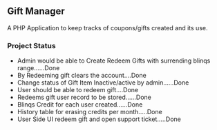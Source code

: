 ## Gift Manager ##
A PHP Application to keep tracks of coupons/gifts created and its use.

### Project Status ###
- Admin would be able to Create Redeem Gifts with surrending blinqs range......Done
- By Redeeming gift clears the account....Done
- Change status of Gift Item Inactive/active by admin......Done
- User should be able to redeem gift....Done
- Redeems gift user record to be stored......Done
- Blinqs Credit for each user created......Done
- History table for erasing credits per month.....Done
- User Side UI redeem gift and open support ticket.....Done